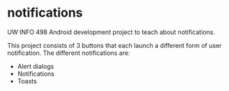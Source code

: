 # notifications
UW INFO 498 Android development project to teach about notifications.

This project consists of 3 buttons that each launch a different form of user notification.
The different notifications are:
* Alert dialogs
* Notifications
* Toasts
